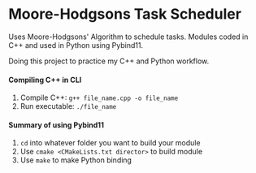 # Moore-Hodgsons Task Scheduler
Uses Moore-Hodgsons' Algorithm to schedule tasks. Modules coded in C++ and used in Python using Pybind11.

Doing this project to practice my C++ and Python workflow.

#### Compiling C++ in CLI
1. Compile C++: `g++ file_name.cpp -o file_name`
2. Run executable: `./file_name`

#### Summary of using Pybind11
1. `cd` into whatever folder you want to build your module
2. Use `cmake <CMakeLists.txt director>` to build module
3. Use `make` to make Python binding
